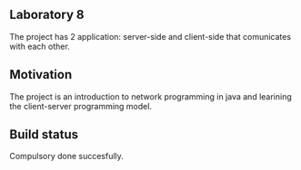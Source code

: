 ## Laboratory 8

The project has 2 application: server-side and client-side that comunicates with each other.

## Motivation

The project is an introduction to network programming in java and learining the client-server programming model.

## Build status

Compulsory done succesfully.
